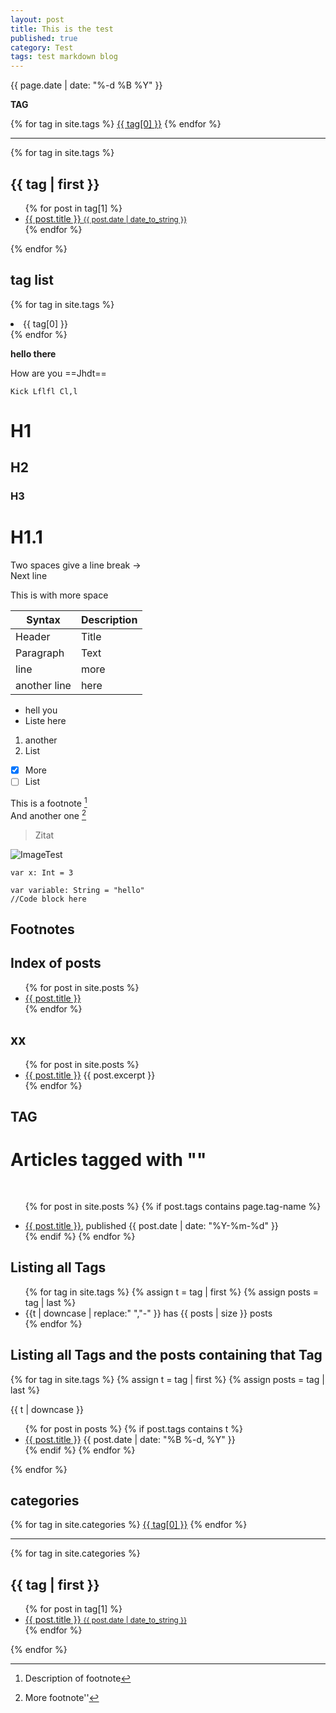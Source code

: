 ```yaml
---
layout: post
title: This is the test
published: true
category: Test
tags: test markdown blog
---
```


{{ page.date | date: "%-d %B %Y" }}

**TAG**
<div class="tags-expo">
<div class="tags-expo-list">
    {% for tag in site.tags %}
<a href="#{{ tag[0] | slugify }}" class="post-tag">{{ tag[0] }}</a>
    {% endfor %}
</div>
<hr/>
<div class="tags-expo-section">
    {% for tag in site.tags %}
<h2 id="{{ tag[0] | slugify }}">{{ tag | first }}</h2>
<ul class="tags-expo-posts">
      {% for post in tag[1] %}
<a class="post-title" href="{{ site.baseurl }}{{ post.url }}">
<li>
        {{ post.title }}
<small class="post-date">{{ post.date | date_to_string }}</small>
</li>
</a>
      {% endfor %}
</ul>
    {% endfor %}
</div>
</div>


## tag list 

{% for tag in site.tags %}
  <li>{{ tag[0] }}</li>
{% endfor %}


**hello there**

How are you ==Jhdt==


`Kick
Lflfl
Cl,l
`
# H1
## H2
### H3

# H1.1
Two spaces give a line break ->  
Next line

This is with more space


| Syntax | Description |
| - | - |
| Header | Title |
| Paragraph | Text |
|line|more|
|another line|here|

* hell you
* Liste here

1. another
2. List

- [x] More 
- [ ] List

This is a footnote [^Footnote]  
And another one [^Footnote2]

> Zitat

![ImageTest](testURL)

`var x: Int = 3`

```
var variable: String = "hello"
//Code block here
```
## Footnotes
[^Footnote]: Description of footnote
[^Footnote2]: More footnote''


## Index of posts

<ul>
  {% for post in site.posts %}
    <li>
      <a href="{{ post.url }}">{{ post.title }}</a>
    </li>
  {% endfor %}
</ul>


## xx

<ul>
  {% for post in site.posts %}
    <li>
      <a href="{{ post.url }}">{{ post.title }}</a>
      {{ post.excerpt }}
    </li>
  {% endfor %}
</ul>


## TAG

<div>
  <h1>Articles tagged with ""</h1>
  <ul style='padding-top: 16px;'>
  
  {% for post in site.posts %}
    {% if post.tags contains page.tag-name %}
      <li><a href="{{ post.url }}">{{ post.title }}</a>, published {{ post.date | date: "%Y-%m-%d" }}</li>
    {% endif %}
  {% endfor %}
  
  </ul>
</div>


## Listing all Tags
<ul class="tags">
{% for tag in site.tags %}
  {% assign t = tag | first %}
  {% assign posts = tag | last %}
  <li>{{t | downcase | replace:" ","-" }} has {{ posts | size }} posts</li>
{% endfor %}
</ul>

## Listing all Tags and the posts containing that Tag

{% for tag in site.tags %}
  {% assign t = tag | first %}
  {% assign posts = tag | last %}

{{ t | downcase }}
<ul>
{% for post in posts %}
  {% if post.tags contains t %}
  <li>
    <a href="{{ post.url }}">{{ post.title }}</a>
    <span class="date">{{ post.date | date: "%B %-d, %Y"  }}</span>
  </li>
  {% endif %}
{% endfor %}
</ul>
{% endfor %}



## categories
<div class="tags-expo">
  <div class="tags-expo-list">
    {% for tag in site.categories %}
    <a href="#{{ tag[0] | slugify }}" class="post-tag">{{ tag[0] }}</a>
    {% endfor %}
  </div>
  <hr/>
  <div class="tags-expo-section">
    {% for tag in site.categories %}
    <h2 id="{{ tag[0] | slugify }}">{{ tag | first }}</h2>
    <ul class="tags-expo-posts">
      {% for post in tag[1] %}
        <a class="post-title" href="{{ site.baseurl }}{{ post.url }}">
      <li>
        {{ post.title }}
      <small class="post-date">{{ post.date | date_to_string }}</small>
      </li>
      </a>
      {% endfor %}
    </ul>
    {% endfor %}
  </div>
</div>
